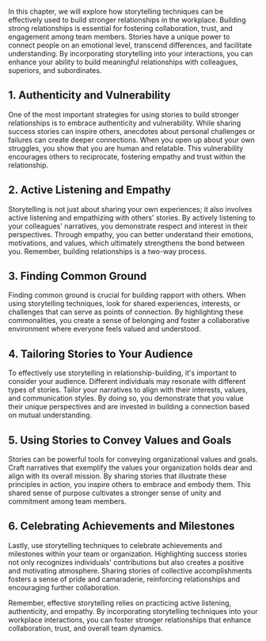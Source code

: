 
In this chapter, we will explore how storytelling techniques can be effectively used to build stronger relationships in the workplace. Building strong relationships is essential for fostering collaboration, trust, and engagement among team members. Stories have a unique power to connect people on an emotional level, transcend differences, and facilitate understanding. By incorporating storytelling into your interactions, you can enhance your ability to build meaningful relationships with colleagues, superiors, and subordinates.

## 1\. Authenticity and Vulnerability

One of the most important strategies for using stories to build stronger relationships is to embrace authenticity and vulnerability. While sharing success stories can inspire others, anecdotes about personal challenges or failures can create deeper connections. When you open up about your own struggles, you show that you are human and relatable. This vulnerability encourages others to reciprocate, fostering empathy and trust within the relationship.

## 2\. Active Listening and Empathy

Storytelling is not just about sharing your own experiences; it also involves active listening and empathizing with others' stories. By actively listening to your colleagues' narratives, you demonstrate respect and interest in their perspectives. Through empathy, you can better understand their emotions, motivations, and values, which ultimately strengthens the bond between you. Remember, building relationships is a two-way process.

## 3\. Finding Common Ground

Finding common ground is crucial for building rapport with others. When using storytelling techniques, look for shared experiences, interests, or challenges that can serve as points of connection. By highlighting these commonalities, you create a sense of belonging and foster a collaborative environment where everyone feels valued and understood.

## 4\. Tailoring Stories to Your Audience

To effectively use storytelling in relationship-building, it's important to consider your audience. Different individuals may resonate with different types of stories. Tailor your narratives to align with their interests, values, and communication styles. By doing so, you demonstrate that you value their unique perspectives and are invested in building a connection based on mutual understanding.

## 5\. Using Stories to Convey Values and Goals

Stories can be powerful tools for conveying organizational values and goals. Craft narratives that exemplify the values your organization holds dear and align with its overall mission. By sharing stories that illustrate these principles in action, you inspire others to embrace and embody them. This shared sense of purpose cultivates a stronger sense of unity and commitment among team members.

## 6\. Celebrating Achievements and Milestones

Lastly, use storytelling techniques to celebrate achievements and milestones within your team or organization. Highlighting success stories not only recognizes individuals' contributions but also creates a positive and motivating atmosphere. Sharing stories of collective accomplishments fosters a sense of pride and camaraderie, reinforcing relationships and encouraging further collaboration.

Remember, effective storytelling relies on practicing active listening, authenticity, and empathy. By incorporating storytelling techniques into your workplace interactions, you can foster stronger relationships that enhance collaboration, trust, and overall team dynamics.

